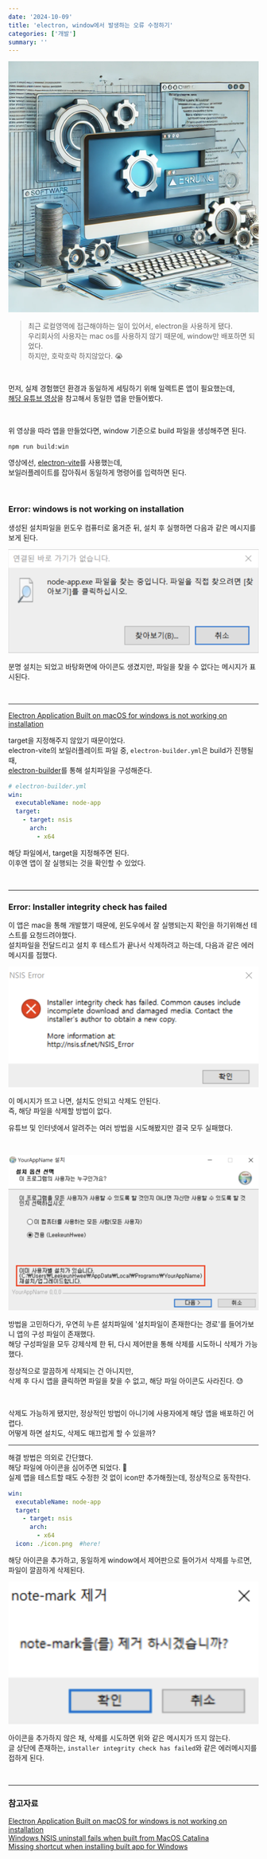 ```yaml
---
date: '2024-10-09'
title: 'electron, window에서 발생하는 오류 수정하기'
categories: ['개발']
summary: ''
---
```


![](./img.webp)

> 최근 로컬영역에 접근해야하는 일이 있어서, electron을 사용하게 됐다.  
> 우리회사의 사용자는 mac os를 사용하지 않기 때문에, window만 배포하면 되었다.  
> 하지만, 호락호락 하지않았다. 😭

<br/>

먼저, 실제 경험했던 환경과 동일하게 세팅하기 위해 일렉트론 앱이 필요했는데,  
[해당 유튜브 영상](https://youtu.be/t8ane4BDyC8?si=pW_uUZ2474b7rFk7)을 참고해서 동일한 앱을 만들어봤다.

<br/>

위 영상을 따라 앱을 만들었다면, window 기준으로 build 파일을 생성해주면 된다.

```
npm run build:win
```

영상에선, [electron-vite](https://electron-vite.org/)를 사용했는데,  
보일러플레이트를 잡아줘서 동일하게 명령어를 입력하면 된다.

<br/>

### Error: windows is not working on installation

생성된 설치파일을 윈도우 컴퓨터로 옮겨준 뒤, 설치 후 실행하면 다음과 같은 메시지를 보게 된다.

![](./not-found-app.png)

분명 설치는 되었고 바탕화면에 아이콘도 생겼지만, 파일을 찾을 수 없다는 메시지가 표시된다.

<br/>

---

[Electron Application Built on macOS for windows is not working on installation](https://stackoverflow.com/questions/74060787/electron-application-built-on-macos-for-windows-is-not-working-on-installation)

target을 지정해주지 않았기 때문이었다.  
electron-vite의 보일러플레이트 파일 중, `electron-builder.yml`은 build가 진행될 때,  
[electron-builder](https://www.electron.build/index.html)를 통해 설치파일을 구성해준다.

```YAML
# electron-builder.yml
win:
  executableName: node-app
  target:
    - target: nsis
      arch:
        - x64
```

해당 파일에서, target을 지정해주면 된다.  
이후엔 앱이 잘 실행되는 것을 확인할 수 있었다.

<br/>

---

### Error: Installer integrity check has failed

이 앱은 mac을 통해 개발했기 때문에, 윈도우에서 잘 실행되는지 확인을 하기위해선 테스트를 요청드려야했다.  
설치파일을 전달드리고 설치 후 테스트가 끝나서 삭제하려고 하는데, 다음과 같은 에러메시지를 접했다.

![](./installer-integrity.png)

이 메시지가 뜨고 나면, 설치도 안되고 삭제도 안된다.  
즉, 해당 파일을 삭제할 방법이 없다.

유튜브 및 인터넷에서 알려주는 여러 방법을 시도해봤지만 결국 모두 실패했다.

<br/>

![](./duplicate-path.png)

방법을 고민하다가, 우연히 누른 설치파일에 '설치파일이 존재한다는 경로'를 들어가보니 앱의 구성 파일이 존재했다.  
해당 구성파일을 모두 강제삭제 한 뒤, 다시 제어판을 통해 삭제를 시도하니 삭제가 가능했다.

정상적으로 깔끔하게 삭제되는 건 아니지만,  
삭제 후 다시 앱을 클릭하면 파일을 찾을 수 없고, 해당 파일 아이콘도 사라진다. 😓

<br/>

삭제도 가능하게 됐지만, 정상적인 방법이 아니기에 사용자에게 해당 앱을 배포하긴 어렵다.  
어떻게 하면 설치도, 삭제도 매끄럽게 할 수 있을까?

---

해결 방법은 의외로 간단했다.  
해당 파일에 아이콘을 심어주면 되었다. 🤔  
실제 앱을 테스트할 때도 수정한 것 없이 icon만 추가해줬는데, 정상적으로 동작한다.

```YAML
win:
  executableName: node-app
  target:
    - target: nsis
      arch:
        - x64
  icon: ./icon.png  #here!
```

해당 아이콘을 추가하고, 동일하게 window에서 제어판으로 들어가서 삭제를 누르면, 파일이 깔끔하게 삭제된다.

![](./alert-msg.png)

아이콘을 추가하지 않은 채, 삭제를 시도하면 위와 같은 메시지가 뜨지 않는다.  
글 상단에 존재하는, `installer integrity check has failed`와 같은 에러메시지를 접하게 된다.

<br/>

---

### 참고자료

[Electron Application Built on macOS for windows is not working on installation](https://stackoverflow.com/questions/74060787/electron-application-built-on-macos-for-windows-is-not-working-on-installation)  
[Windows NSIS uninstall fails when built from MacOS Catalina](https://github.com/electron-userland/electron-builder/issues/4875)  
[Missing shortcut when installing built app for Windows](https://github.com/alex8088/electron-vite/issues/592)
